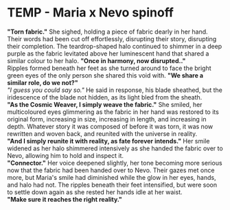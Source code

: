 # TEMP - Maria x Nevo spinoff
**"Torn fabric."** She sighed, holding a piece of fabric dearly in her hand. Their words had been cut off effortlessly, disrupting their story, disrupting their completion. The teardrop-shaped halo continued to shimmer in a deep purple as the fabric levitated above her luminescent hand that shared a similar colour to her halo. **"Once in harmony, now disrupted.."** \
Ripples formed beneath her feet as she turned around to face the bright green eyes of the only person she shared this void with. **"We share a similar role, do we not?"** \
*"I guess you could say so."* He said in response, his blade sheathed, but the iridescence of the blade not hidden, as its light bled from the sheath. \
**"As the Cosmic Weaver, I simply weave the fabric."** She smiled, her multicoloured eyes glimmering as the fabric in her hand was restored to its original form, increasing in size, increasing in length, and increasing in depth. Whatever story it was composed of before it was torn, it was now rewritten and woven back, and reunited with the universe in reality. \
**"And I simply reunite it with reality, as fate forever intends."** Her smile widened as her halo shimmered intensively as she handed the fabric over to Nevo, allowing him to hold and inspect it. \
**"Connector."** Her voice deepened slightly, her tone becoming more serious now that the fabric had been handed over to Nevo. Their gazes met once more, but Maria's smile had diminished while the glow in her eyes, hands, and halo had not. The ripples beneath their feet intensified, but were soon to settle down again as she rested her hands idle at her waist. \
**"Make sure it reaches the right reality."**
